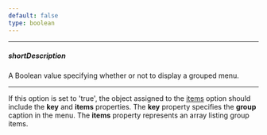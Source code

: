 ```yaml
---
default: false
type: boolean
---
```

---
##### shortDescription
A Boolean value specifying whether or not to display a grouped menu.

---
If this option is set to 'true', the object assigned to the [items](/api-reference/10%20UI%20Widgets/CollectionWidget/1%20Configuration/items.md '/Documentation/ApiReference/UI_Widgets/dxSlideOut/Configuration/#items') option should include the **key** and **items** properties. The **key** property specifies the **group** caption in the menu. The **items** property represents an array listing group items.